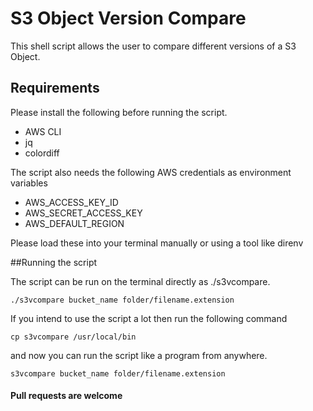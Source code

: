 # S3 Object Version Compare

This shell script allows the user to compare different versions of a S3 Object.

## Requirements

 Please install the following before running the script.
  
 - AWS CLI
 - jq
 - colordiff
 
 
 
 The script also needs the following AWS credentials as environment variables  
 - AWS_ACCESS_KEY_ID
 - AWS_SECRET_ACCESS_KEY
 - AWS_DEFAULT_REGION
 
 Please load these into your terminal manually or using a tool like direnv
 
##Running the script

The script can be run on the terminal directly as ./s3vcompare.

`./s3vcompare bucket_name folder/filename.extension` 

If you intend to use the script a lot then run the following command

`cp s3vcompare /usr/local/bin`

and now you can run the script like a program from anywhere.

`s3vcompare bucket_name folder/filename.extension` 
 
 #### Pull requests are welcome